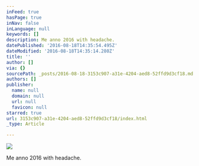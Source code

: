 ```yaml
---
inFeed: true
hasPage: true
inNav: false
inLanguage: null
keywords: []
description: Me anno 2016 with headache.
datePublished: '2016-08-18T14:35:54.495Z'
dateModified: '2016-08-18T14:35:14.280Z'
title: ''
author: []
via: {}
sourcePath: _posts/2016-08-18-3153c907-a31e-4204-aed8-52ffd9d3cf18.md
authors: []
publisher:
  name: null
  domain: null
  url: null
  favicon: null
starred: true
url: 3153c907-a31e-4204-aed8-52ffd9d3cf18/index.html
_type: Article

---
```

![](https://the-grid-user-content.s3-us-west-2.amazonaws.com/9e231ad9-e309-4b13-8f47-593daab87a43.png)

Me anno 2016 with headache.